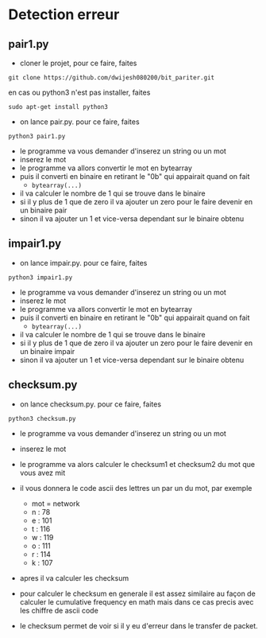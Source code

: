 # Detection erreur
## pair1.py
- cloner le projet, pour ce faire, faites

`git clone https://github.com/dwijesh080200/bit_pariter.git`

en cas ou python3 n'est pas installer, faites 

`sudo apt-get install python3`

- on lance pair.py. pour ce faire, faites

`python3 pair1.py`

- le programme va vous demander d'inserez un string ou un mot
- inserez le mot
- le programme va allors convertir le mot en bytearray
- puis il converti en binaire en retirant le "0b" qui appairait quand on fait
   - `bytearray(...)`
- il va calculer le nombre de 1 qui se trouve dans le binaire
- si il y plus de 1 que de zero il va ajouter un zero pour le faire devenir en un binaire pair
- sinon il va ajouter un 1 et vice-versa dependant sur le binaire obtenu

## impair1.py
- on lance impair.py. pour ce faire, faites

`python3 impair1.py`

- le programme va vous demander d'inserez un string ou un mot
- inserez le mot
- le programme va allors convertir le mot en bytearray
- puis il converti en binaire en retirant le "0b" qui appairait quand on fait
   - `bytearray(...)`
- il va calculer le nombre de 1 qui se trouve dans le binaire
- si il y plus de 1 que de zero il va ajouter un zero pour le faire devenir en un binaire impair
- sinon il va ajouter un 1 et vice-versa dependant sur le binaire obtenu

## checksum.py
- on lance checksum.py. pour ce faire, faites

`python3 checksum.py`

- le programme va vous demander d'inserez un string ou un mot
- inserez le mot
- le programme va alors calculer le checksum1 et checksum2 du mot que vous avez mit
- il vous donnera le code ascii des lettres un par un du mot, par exemple
  - mot = network
  - n : 78 
  - e : 101
  - t : 116
  - w : 119
  - o : 111
  - r : 114
  - k : 107
  
- apres il va calculer les checksum
- pour calculer le checksum en generale il est assez similaire au façon de calculer le cumulative frequency en math 
mais dans ce cas precis avec les chiffre de ascii code
- le checksum permet de voir si il y eu d'erreur dans le transfer de packet.


